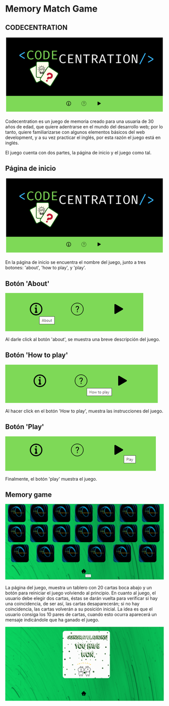 # Memory Match Game

## CODECENTRATION

![codecentration](src/images/homepage.png)

Codecentration es un juego de memoria creado para una usuaria de 30 años de edad, que quiere adentrarse en el mundo del desarrollo web; por lo tanto, quiere familiarizarse con algunos elementos básicos del web development, y a su vez practicar el inglés, por esta razón el juego está en inglés.

El juego cuenta con dos partes, la página de inicio y el juego como tal.

## Página de inicio
![homepage](src/images/homepage.png)

En la página de inicio se encuentra el nombre del juego, junto a tres botones: 'about', 'how to play', y 'play'.

## Botón 'About'
![aboutbtn](src/images/aboutbtn.png)

Al darle click al botón 'about', se muestra una breve descripción del juego.

## Botón 'How to play'
![howToPlaybtn](src/images/howtobtn.png)
 
Al hacer click en el botón 'How to play', muestra las instrucciones del juego.

## Botón 'Play'
![playbtn](src/images/playbtn.png)

 Finalmente, el botón 'play' muestra el juego.

## Memory game
![game](src/images/game.png)

La página del juego, muestra un tablero con 20 cartas boca abajo y un botón para reiniciar el juego volviendo al principio. En cuanto al juego, el usuario debe elegir dos cartas, éstas se darán vuelta para verificar si hay una coincidencia, de ser así, las cartas desaparecerán; si no hay coincidencia, las cartas volverán a su posición inicial. La idea es que el usuario consiga los 10 pares de cartas, cuando esto ocurra aparecerá un mensaje indicándole que ha ganado el juego.

![message](src/images/message.png)
